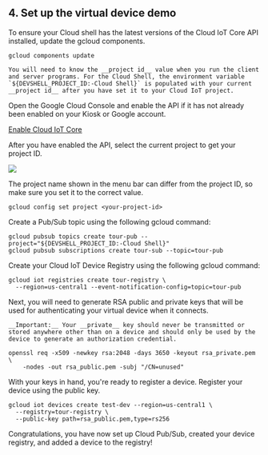 ## 4. Set up the virtual device demo

To ensure your Cloud shell has the latest versions of the Cloud IoT Core API installed, update the gcloud components.

```
gcloud components update
```

    You will need to know the __project id__ value when you run the client and server programs. For the Cloud Shell, the environment variable `${DEVSHELL_PROJECT_ID:-Cloud Shell}` is populated with your current __project id__ after you have set it to your Cloud IoT project.

Open the Google Cloud Console and enable the API if it has not already been enabled on your Kiosk or Google account.

[Enable Cloud IoT Core](https://console.cloud.google.com/iot)

After you have enabled the API, select the current project to get your project ID.

![](https://codelabs.developers.google.com/codelabs/cloud-iot-core-overview/img/884c62f6eb17165.png)

The project name shown in the menu bar can differ from the project ID, so make sure you set it to the correct value.

```
gcloud config set project <your-project-id>
```

Create a Pub/Sub topic using the following gcloud command:

```
gcloud pubsub topics create tour-pub --project="${DEVSHELL_PROJECT_ID:-Cloud Shell}"
gcloud pubsub subscriptions create tour-sub --topic=tour-pub
```

Create your Cloud IoT Device Registry using the following gcloud command:

```
gcloud iot registries create tour-registry \
  --region=us-central1 --event-notification-config=topic=tour-pub
```

Next, you will need to generate RSA public and private keys that will be used for authenticating your virtual device when it connects.


	__Important:__ Your __private__ key should never be transmitted or stored anywhere other than on a device and should only be used by the device to generate an authorization credential.

```
openssl req -x509 -newkey rsa:2048 -days 3650 -keyout rsa_private.pem \
    -nodes -out rsa_public.pem -subj "/CN=unused"
```

With your keys in hand, you're ready to register a device. Register your device using the public key.

```
gcloud iot devices create test-dev --region=us-central1 \
  --registry=tour-registry \
  --public-key path=rsa_public.pem,type=rs256
```

Congratulations, you have now set up Cloud Pub/Sub, created your device registry, and added a device to the registry!
